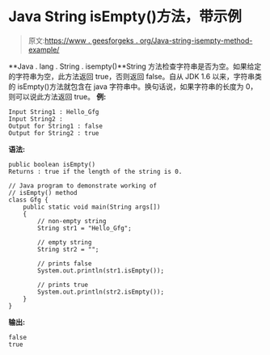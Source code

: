 # Java String isEmpty()方法，带示例

> 原文:[https://www . geesforgeks . org/Java-string-isempty-method-example/](https://www.geeksforgeeks.org/java-string-isempty-method-example/)

**Java . lang . String . isempty()**String 方法检查字符串是否为空。如果给定的字符串为空，此方法返回 true，否则返回 false。自从 JDK 1.6 以来，字符串类的 isEmpty()方法就包含在 java 字符串中。换句话说，如果字符串的长度为 0，则可以说此方法返回 true。
**例:**

```
Input String1 : Hello_Gfg
Input String2 :
Output for String1 : false
Output for String2 : true

```

**语法:**

```
public boolean isEmpty()
Returns : true if the length of the string is 0.
```

```
// Java program to demonstrate working of 
// isEmpty() method
class Gfg {
    public static void main(String args[])
    {
        // non-empty string
        String str1 = "Hello_Gfg";

        // empty string
        String str2 = "";

        // prints false
        System.out.println(str1.isEmpty());

        // prints true
        System.out.println(str2.isEmpty());
    }
}
```

**输出:**

```
false
true

```